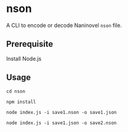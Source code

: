 # nson

A CLI to encode or decode Naninovel `nson` file.

## Prerequisite

Install Node.js

## Usage

```shell
cd nson

npm install

node index.js -i save1.nson -o save1.json

node index.js -i save1.json -o save2.nson
```
